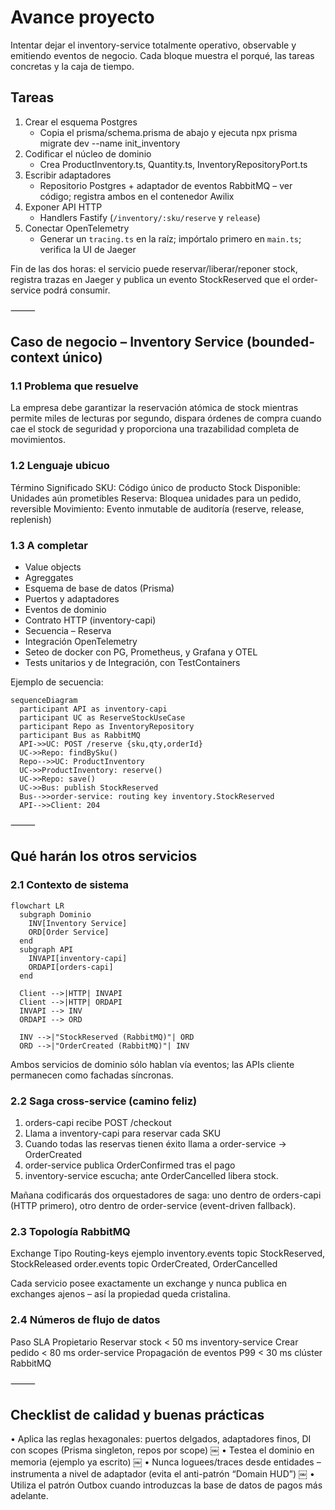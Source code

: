 # Avance proyecto

Intentar dejar el inventory-service totalmente operativo, observable y emitiendo eventos de negocio. Cada bloque muestra el porqué, las tareas concretas y la caja de tiempo.

## Tareas

1. Crear el esquema Postgres
   - Copia el prisma/schema.prisma de abajo y ejecuta npx prisma migrate dev --name init_inventory
2. Codificar el núcleo de dominio
   - Crea ProductInventory.ts, Quantity.ts, InventoryRepositoryPort.ts
3. Escribir adaptadores
   - Repositorio Postgres + adaptador de eventos RabbitMQ – ver código; registra ambos en el contenedor Awilix
4. Exponer API HTTP
   - Handlers Fastify (`/inventory/:sku/reserve` y `release`)
5. Conectar OpenTelemetry
   - Generar un `tracing.ts` en la raíz; impórtalo primero en `main.ts`; verifica la UI de Jaeger

Fin de las dos horas: el servicio puede reservar/liberar/reponer stock, registra trazas en Jaeger y publica un evento StockReserved que el order-service podrá consumir.

⸻

## Caso de negocio – Inventory Service (bounded-context único)

### 1.1 Problema que resuelve

La empresa debe garantizar la reservación atómica de stock mientras permite miles de lecturas por segundo, dispara órdenes de compra cuando cae el stock de seguridad y proporciona una trazabilidad completa de movimientos.

### 1.2 Lenguaje ubicuo

Término	Significado
SKU: Código único de producto
Stock Disponible: Unidades aún prometibles
Reserva: Bloquea unidades para un pedido, reversible
Movimiento: Evento inmutable de auditoría (reserve, release, replenish)

### 1.3 A completar
- Value objects
- Agreggates
- Esquema de base de datos (Prisma)
- Puertos y adaptadores
- Eventos de dominio
- Contrato HTTP (inventory-capi)
- Secuencia – Reserva
- Integración OpenTelemetry
- Seteo de docker con PG, Prometheus, y Grafana y OTEL
- Tests unitarios y de Integración, con TestContainers


Ejemplo de secuencia:

```mermaid
sequenceDiagram
  participant API as inventory-capi
  participant UC as ReserveStockUseCase
  participant Repo as InventoryRepository
  participant Bus as RabbitMQ
  API->>UC: POST /reserve {sku,qty,orderId}
  UC->>Repo: findBySku()
  Repo-->>UC: ProductInventory
  UC->>ProductInventory: reserve()
  UC->>Repo: save()
  UC->>Bus: publish StockReserved
  Bus-->>order-service: routing key inventory.StockReserved
  API-->>Client: 204
```

⸻

## Qué harán los otros servicios

### 2.1 Contexto de sistema

```mermaid
flowchart LR
  subgraph Dominio
    INV[Inventory Service]
    ORD[Order Service]
  end
  subgraph API
    INVAPI[inventory-capi]
    ORDAPI[orders-capi]
  end

  Client -->|HTTP| INVAPI
  Client -->|HTTP| ORDAPI
  INVAPI --> INV
  ORDAPI --> ORD

  INV -->|"StockReserved (RabbitMQ)"| ORD
  ORD -->|"OrderCreated (RabbitMQ)"| INV

```

Ambos servicios de dominio sólo hablan vía eventos; las APIs cliente permanecen como fachadas síncronas.

### 2.2 Saga cross-service (camino feliz)

1.	orders-capi recibe POST /checkout
2.	Llama a inventory-capi para reservar cada SKU
3.	Cuando todas las reservas tienen éxito llama a order-service → OrderCreated
4.	order-service publica OrderConfirmed tras el pago
5.	inventory-service escucha; ante OrderCancelled libera stock.

Mañana codificarás dos orquestadores de saga: uno dentro de orders-capi (HTTP primero), otro dentro de order-service (event-driven fallback).

### 2.3 Topología RabbitMQ

Exchange	Tipo	Routing-keys ejemplo
inventory.events	topic	StockReserved, StockReleased
order.events	topic	OrderCreated, OrderCancelled

Cada servicio posee exactamente un exchange y nunca publica en exchanges ajenos – así la propiedad queda cristalina.

### 2.4 Números de flujo de datos

Paso	SLA	Propietario
Reservar stock	< 50 ms	inventory-service
Crear pedido	< 80 ms	order-service
Propagación de eventos	P99 < 30 ms	clúster RabbitMQ


⸻

## Checklist de calidad y buenas prácticas

•	Aplica las reglas hexagonales: puertos delgados, adaptadores finos, DI con scopes (Prisma singleton, repos por scope) ￼
•	Testea el dominio en memoria (ejemplo ya escrito) ￼
•	Nunca loguees/traces desde entidades – instrumenta a nivel de adaptador (evita el anti-patrón “Domain HUD”) ￼
•	Utiliza el patrón Outbox cuando introduzcas la base de datos de pagos más adelante.
